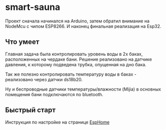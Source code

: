 # smart-sauna

Проект сначала начинался на Arduino, затем обратил внимание на NodeMcu c чипом ESP8266. И наконец финальная реализация на Esp32.

## Что умеет
Главная задача была контролировать уровень воды в 2х баках, расположенных на чердаке бани. 
Решение реализовано на датчике давления, к которому подведена трубка, опущенная на дно бака.

Так же полезно контролировать температуру воды в баках - реализовано через датчки ds18b20.

Ну и беспроводные датчики температуры/влажности (Mijia) в основных помещения бани подключаются по bluetooth.

## Быстрый старт

Инструкция по настройке на странице [EspHome](EspHome.md)
